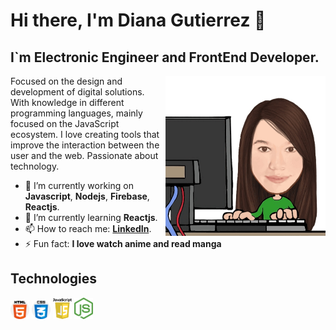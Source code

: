 # Hi there, I'm Diana Gutierrez 👋

 ## I`m Electronic Engineer and FrontEnd Developer.

<img src="./img/programando.jpeg" style="max-width:30" align="right" width="256" > Focused on the design and development of digital solutions. With knowledge in different programming languages, mainly focused on the JavaScript ecosystem. I love creating tools that improve the interaction between the user and the web. Passionate about technology.

- 🔭 I’m currently working on **Javascript**, **Nodejs**, **Firebase**, **Reactjs**.         
- 🌱 I’m currently learning **Reactjs**.
- 📫 How to reach me: **[LinkedIn](https://www.linkedin.com/in/diliguro/)**.
- ⚡ Fun fact: **I love watch anime and read manga**         

## Technologies

<img src="./img/html-5.png" width="30"> <img src="./img/css.png" width="30"> <img src="./img/JS.png" width="30"> <img src="./img/nodejs.png" width="30">



<!--
**lizguroart/lizguroart** is a ✨ _special_ ✨ repository because its `README.md` (this file) appears on your GitHub profile.

Here are some ideas to get you started:

- 🔭 I’m currently working on ...
- 🌱 I’m currently learning ...
- 👯 I’m looking to collaborate on ...
- 🤔 I’m looking for help with ...
- 💬 Ask me about ...
- 📫 How to reach me: ...
- 😄 Pronouns: ...
- ⚡ Fun fact: ...
-->
